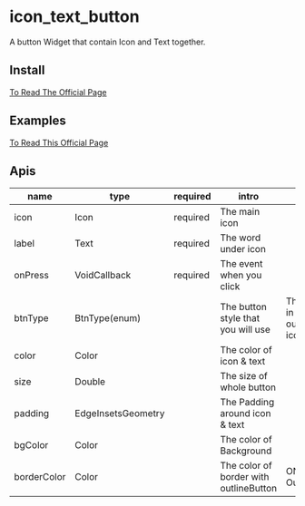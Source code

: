# icon_text_button

A button Widget that contain Icon and Text together.

## Install

[To Read The Official Page](https://pub.dev/packages/icon_text_button#-installing-tab-)

## Examples

[To Read This Official Page](https://pub.dev/packages/icon_text_button#-example-tab-)

## Apis

|name|type|required|intro|mark|
| --------   | -----   | ----- | ----| --------   |
| icon|Icon|required| The main icon ||
| label|Text|required|The word under icon||
| onPress |VoidCallback|required|The event when you click||
| btnType |BtnType(enum)||The button style that you will use|The value is in \[raise, outline, flat, icon\]|
| color |Color||The color of icon & text||
| size |Double||The size of whole button||
| padding | EdgeInsetsGeometry || The Padding around icon & text || 
| bgColor |Color||The color of Background||
| borderColor | Color | | The color of border with outlineButton | ONLY FOR OutlineButton

